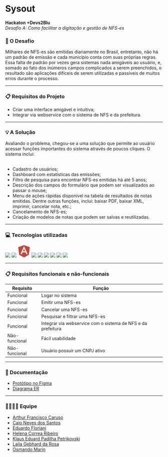 # Sysout
<b>Hackaton +Devs2Blu</b><br>
<em>Desafio A: Como facilitar a digitação e gestão de NFS-es</em>

<h3>💎 O Desafio</h3>
Milhares de NFS-es são emitidas diariamente no Brasil, entretanto, não há um padrão de emissão e cada município conta com suas próprias regras. Essa falta de padrão por vezes gera sistemas nada amigáveis ao usuário, e, somado ao fato dos inúmeros campos complicados a serem preenchidos, o resultado são aplicações difíceis de serem utilizadas e passíveis de muitos erros durante o processo. 
<hr>
<h3>📋 Requisitos do Projeto</h3>
<ul>
<li> Criar uma interface amigável e intuitiva;</li>
<li> Integrar via webservice com o sistema de NFS e da prefeitura.</li>
</ul>
<hr>
<h3>💡 A Solução</h3>
Avaliando o problema, chegou-se a uma solução que permite ao usuário acessar funções importantes do sistema através de poucos cliques. O sistema inclui:<br><br>
<ul>
<li>Cadastro de usuários;</li>
<li>Dashboard com estatísticas das emissões;</li>
<li>Filtro de pesquisa para encontrar NFS-es emitidas há até 5 anos;</li>
<li>Descrição dos campos do formulário que podem ser visualizados ao passar o mouse;</li>
<li>Menu de ações rápidas disponível na tabela de resultados de notas emitidas. Dentre outras funções, inclui: baixar PDF, baixar XML, imprimir, cancelar nota, etc.;</li>
<li>Cancelamento de NFS-es;
<li>Criação de modelos de notas que podem ser salvas e reutilizadas.</li>
</ul>
<hr>
<h3>💻 Tecnologias utilizadas</h3>
<div style="display: inline_block">
<img width="40rem" src="https://cdn.jsdelivr.net/gh/devicons/devicon/icons/java/java-original.svg">
<img width="40rem" src="https://cdn.jsdelivr.net/gh/devicons/devicon/icons/spring/spring-original.svg">
<img width="40rem" src="https://raw.githubusercontent.com/devicons/devicon/master/icons/angularjs/angularjs-plain.svg">
<img width="40rem" src="https://cdn.jsdelivr.net/gh/devicons/devicon/icons/typescript/typescript-original.svg"> 
<img width="40rem" src="https://cdn.jsdelivr.net/gh/devicons/devicon/icons/html5/html5-original.svg"/>
<img width="40rem" src="https://cdn.jsdelivr.net/gh/devicons/devicon/icons/css3/css3-original.svg"/>
<img width="40rem" src="https://cdn.jsdelivr.net/gh/devicons/devicon/icons/postgresql/postgresql-original.svg"/>
<img width="40rem" src="https://cdn.jsdelivr.net/gh/devicons/devicon/icons/figma/figma-original.svg"/>
<img width="40rem" src="https://camo.githubusercontent.com/9f1ca3b98fb55939fd8e45b6299cc9dfee7163ec9f663fd6f43fc5cfda3c118f/68747470733a2f2f7777772e7376677265706f2e636f6d2f646f776e6c6f61642f3335343230322f706f73746d616e2d69636f6e2e737667"/>
</div>
<hr>
<h3>📋 Requisitos funcionais e não-funcionais</h3>

| Requisito  | Função |
| ------------- | ------------- |
| Funcional | Logar no sistema |
| Funcional | Emitir uma NFS-es |
| Funcional | Cancelar uma NFS-es |
| Funcional | Pesquisar e filtrar uma NFS-es |
| Funcional | Integrar via webservice com o sistema de NFS e da prefeitura |
| Não-funcional | Fácil usabilidade |
| Não-funcional | Usuário possuir um CNPJ ativo |

<hr>
<h3>📝 Documentação</h3>
<ul>
<li><a href="https://www.figma.com/file/h7WoPGD4lhNZ64LhpSSd4o/Sysout---NFS-e?node-id=0%3A1&t=5dvv7afDRAPFWi8T-1">Protótipo no Figma<a/></li>
<li><a href="https://raw.githubusercontent.com/more-devs-2-blu/sysout/main/docs/Entity_Relationship_Diagram.svg">Diagrama ER<a/></li>
</ul>
<hr>
<h3>👨‍💻👩‍💻 Equipe</h3>
<ul>
  <li><a href="https://www.linkedin.com/in/arthur-caruso/">Arthur Francisco Caruso<a/></li>
  <li><a href="https://www.linkedin.com/in/caio-neves-dos-santos-a1a1a8185/">Caio Neves dos Santos<a/></li>
  <li><a href="https://www.linkedin.com/in/eduardofloriani/">Eduardo Floriani<a/></li>
  <li><a href="https://www.linkedin.com/in/helena-correa-ribeiro-b48132144/">Helena Correa Ribeiro<a/></li>
  <li><a href="https://www.linkedin.com/in/klaus-petrikovski/">Klaus Eduard Padilha Petrikovski<a/></li>
  <li><a href="https://www.linkedin.com/in/laila-gebhard/">Laila Gebhard da Rosa<a/></li>
  <li><a href="https://www.linkedin.com/in/osmando-marin-336b87237/">Osmando Marin<a/></li>
</ul>
  



